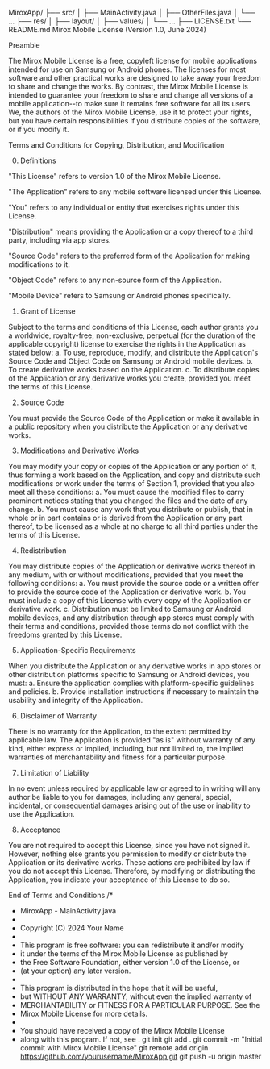 MiroxApp/
├── src/
│   ├── MainActivity.java
│   ├── OtherFiles.java
│   └── ...
├── res/
│   ├── layout/
│   ├── values/
│   └── ...
├── LICENSE.txt
└── README.md
Mirox Mobile License (Version 1.0, June 2024)

Preamble

The Mirox Mobile License is a free, copyleft license for mobile applications intended for use on Samsung or Android phones. The licenses for most software and other practical works are designed to take away your freedom to share and change the works. By contrast, the Mirox Mobile License is intended to guarantee your freedom to share and change all versions of a mobile application--to make sure it remains free software for all its users. We, the authors of the Mirox Mobile License, use it to protect your rights, but you have certain responsibilities if you distribute copies of the software, or if you modify it.

Terms and Conditions for Copying, Distribution, and Modification

0. Definitions

"This License" refers to version 1.0 of the Mirox Mobile License.

"The Application" refers to any mobile software licensed under this License.

"You" refers to any individual or entity that exercises rights under this License.

"Distribution" means providing the Application or a copy thereof to a third party, including via app stores.

"Source Code" refers to the preferred form of the Application for making modifications to it.

"Object Code" refers to any non-source form of the Application.

"Mobile Device" refers to Samsung or Android phones specifically.

1. Grant of License

Subject to the terms and conditions of this License, each author grants you a worldwide, royalty-free, non-exclusive, perpetual (for the duration of the applicable copyright) license to exercise the rights in the Application as stated below:
   a. To use, reproduce, modify, and distribute the Application's Source Code and Object Code on Samsung or Android mobile devices.
   b. To create derivative works based on the Application.
   c. To distribute copies of the Application or any derivative works you create, provided you meet the terms of this License.

2. Source Code

You must provide the Source Code of the Application or make it available in a public repository when you distribute the Application or any derivative works.

3. Modifications and Derivative Works

You may modify your copy or copies of the Application or any portion of it, thus forming a work based on the Application, and copy and distribute such modifications or work under the terms of Section 1, provided that you also meet all these conditions:
   a. You must cause the modified files to carry prominent notices stating that you changed the files and the date of any change.
   b. You must cause any work that you distribute or publish, that in whole or in part contains or is derived from the Application or any part thereof, to be licensed as a whole at no charge to all third parties under the terms of this License.

4. Redistribution

You may distribute copies of the Application or derivative works thereof in any medium, with or without modifications, provided that you meet the following conditions:
   a. You must provide the source code or a written offer to provide the source code of the Application or derivative work.
   b. You must include a copy of this License with every copy of the Application or derivative work.
   c. Distribution must be limited to Samsung or Android mobile devices, and any distribution through app stores must comply with their terms and conditions, provided those terms do not conflict with the freedoms granted by this License.

5. Application-Specific Requirements

When you distribute the Application or any derivative works in app stores or other distribution platforms specific to Samsung or Android devices, you must:
   a. Ensure the application complies with platform-specific guidelines and policies.
   b. Provide installation instructions if necessary to maintain the usability and integrity of the Application.

6. Disclaimer of Warranty

There is no warranty for the Application, to the extent permitted by applicable law. The Application is provided "as is" without warranty of any kind, either express or implied, including, but not limited to, the implied warranties of merchantability and fitness for a particular purpose.

7. Limitation of Liability

In no event unless required by applicable law or agreed to in writing will any author be liable to you for damages, including any general, special, incidental, or consequential damages arising out of the use or inability to use the Application.

8. Acceptance

You are not required to accept this License, since you have not signed it. However, nothing else grants you permission to modify or distribute the Application or its derivative works. These actions are prohibited by law if you do not accept this License. Therefore, by modifying or distributing the Application, you indicate your acceptance of this License to do so.

End of Terms and Conditions
/* 
 * MiroxApp - MainActivity.java
 * 
 * Copyright (C) 2024 Your Name
 * 
 * This program is free software: you can redistribute it and/or modify
 * it under the terms of the Mirox Mobile License as published by
 * the Free Software Foundation, either version 1.0 of the License, or
 * (at your option) any later version.
 *
 * This program is distributed in the hope that it will be useful,
 * but WITHOUT ANY WARRANTY; without even the implied warranty of
 * MERCHANTABILITY or FITNESS FOR A PARTICULAR PURPOSE. See the
 * Mirox Mobile License for more details.
 *
 * You should have received a copy of the Mirox Mobile License
 * along with this program. If not, see <URL to License>.
git init
git add .
git commit -m "Initial commit with Mirox Mobile License"
git remote add origin https://github.com/yourusername/MiroxApp.git
git push -u origin master
